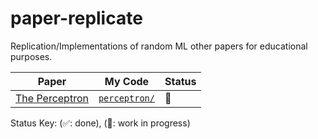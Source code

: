 # paper-replicate

Replication/Implementations of random ML other papers for educational purposes.


| Paper                                                                           | My Code                 | Status |
| ------------------------------------------------------------------------------- | ------------------------------ | ------ |
| [The Perceptron](https://www.ling.upenn.edu/courses/cogs501/Rosenblatt1958.pdf) | [`perceptron/`](./perceptron/) | 🚧     |

Status Key: (✅: done), (🚧: work in progress)